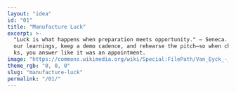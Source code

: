 ```yaml
---
layout: "idea"
id: "01"
title: "Manufacture Luck"
excerpt: >-
  "Luck is what happens when preparation meets opportunity." — Seneca. Publish y
  our learnings, keep a demo cadence, and rehearse the pitch—so when chance knoc
  ks, you answer like it was an appointment.
image: "https://commons.wikimedia.org/wiki/Special:FilePath/Van_Eyck_-_Arnolfini_Portrait.jpg"
theme_rgb: "0, 0, 0"
slug: "manufacture-luck"
permalink: "/01/"
---
```

<!-- TODO: Paste the full body content for this idea here. -->
